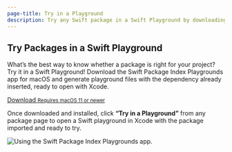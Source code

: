 ```yaml
---
page-title: Try in a Playground
description: Try any Swift package in a Swift Playground by downloading the Swift Package Index Playgrounds app for macOS.
---
```


## Try Packages in a Swift Playground

What’s the best way to know whether a package is right for your project? Try it in a Swift Playground! Download the Swift Package Index Playgrounds app for macOS and generate playground files with the dependency already inserted, ready to open with Xcode.

<a class="download" href="https://github.com/SwiftPackageIndex/SPI-Playgrounds-Releases/raw/main/SPI-Playgrounds.app.zip">
  Download
  <small>Requires macOS 11 or newer</small>
</a>

<div class="two_column even">
  <p>Once downloaded and installed, click <strong>“Try in a Playground”</strong> from any package page to open a Swift playground in Xcode with the package imported and ready to try.</p>
  <picture>
    <source srcset="/images/spi-playgrounds-download~dark.png" media="(prefers-color-scheme: dark)">
    <img src="/images/spi-playgrounds-download~light.png" alt="Using the Swift Package Index Playgrounds app.">
  </picture>
</div>
